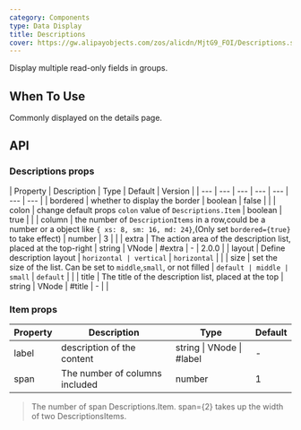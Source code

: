 ```yaml
---
category: Components
type: Data Display
title: Descriptions
cover: https://gw.alipayobjects.com/zos/alicdn/MjtG9_FOI/Descriptions.svg
---
```


Display multiple read-only fields in groups.

## When To Use

Commonly displayed on the details page.

## API

### Descriptions props

| Property | Description | Type | Default | Version |
| --- | --- | --- | --- | --- | --- | --- |
| bordered | whether to display the border | boolean | false |  |
| colon | change default props `colon` value of `Descriptions.Item` | boolean | true |  |
| column | the number of `DescriptionItems` in a row,could be a number or a object like `{ xs: 8, sm: 16, md: 24}`,(Only set `bordered={true}` to take effect) | number | 3 |  |
| extra | The action area of the description list, placed at the top-right | string \| VNode \| #extra | - | 2.0.0 |
| layout | Define description layout | `horizontal | vertical` | `horizontal` |  |
| size | set the size of the list. Can be set to `middle`,`small`, or not filled | `default | middle | small` | `default` |  |
| title | The title of the description list, placed at the top | string \| VNode \| #title | - |  |

### Item props

| Property | Description                    | Type                      | Default |
| -------- | ------------------------------ | ------------------------- | ------- |
| label    | description of the content     | string \| VNode \| #label | -       |
| span     | The number of columns included | number                    | 1       |

> The number of span Descriptions.Item. span={2} takes up the width of two DescriptionsItems.
